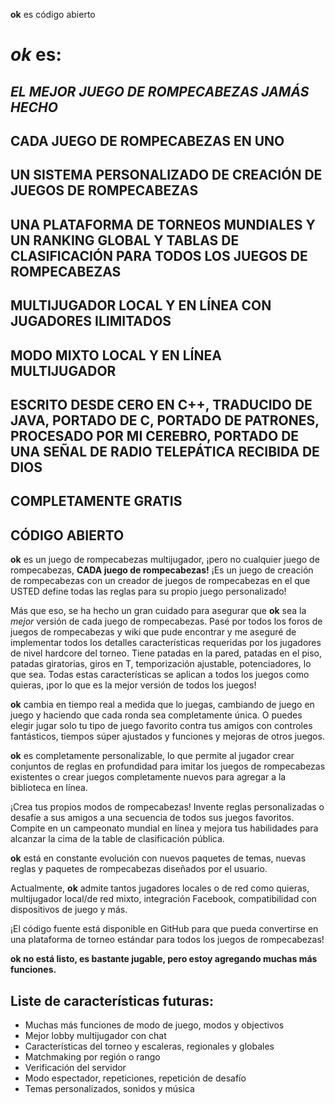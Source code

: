 **ok** es código abierto

# *ok* es:

## *EL MEJOR JUEGO DE ROMPECABEZAS JAMÁS HECHO*

## CADA JUEGO DE ROMPECABEZAS EN UNO

## UN SISTEMA PERSONALIZADO DE CREACIÓN DE JUEGOS DE ROMPECABEZAS

## UNA PLATAFORMA DE TORNEOS MUNDIALES Y UN RANKING GLOBAL Y TABLAS DE CLASIFICACIÓN PARA TODOS LOS JUEGOS DE ROMPECABEZAS

## MULTIJUGADOR LOCAL Y EN LÍNEA CON JUGADORES ILIMITADOS

## MODO MIXTO LOCAL Y EN LÍNEA MULTIJUGADOR

## ESCRITO DESDE CERO EN C++, TRADUCIDO DE JAVA, PORTADO DE C, PORTADO DE PATRONES, PROCESADO POR MI CEREBRO, PORTADO DE UNA SEÑAL DE RADIO TELEPÁTICA RECIBIDA DE DIOS

## COMPLETAMENTE GRATIS

## CÓDIGO ABIERTO

**ok** es un juego de rompecabezas multijugador, ¡pero no cualquier juego de rompecabezas, **CADA juego de rompecabezas!** ¡Es un juego de creación de rompecabezas con un creador de juegos de rompecabezas en el que USTED define todas las reglas para su propio juego personalizado!

Más que eso, se ha hecho un gran cuidado para asegurar que **ok** sea la *mejor* versión de cada juego de rompecabezas. Pasé por todos los foros de juegos de rompecabezas y wiki que pude encontrar y me aseguré de implementar todos los detalles características requeridas por los jugadores de nivel hardcore del torneo. Tiene patadas en la pared, patadas en el piso, patadas giratorias, giros en T, temporización ajustable, potenciadores, lo que sea. Todas estas características se aplican a todos los juegos como quieras, ¡por lo que es la mejor versión de todos los juegos!

**ok** cambia en tiempo real a medida que lo juegas, cambiando de juego en juego y haciendo que cada ronda sea completamente única. O puedes elegir jugar solo tu tipo de juego favorito contra tus amigos con controles fantásticos, tiempos súper ajustados y funciones y mejoras de otros juegos.

**ok** es completamente personalizable, lo que permite al jugador crear conjuntos de reglas en profundidad para imitar los juegos de rompecabezas existentes o crear juegos completamente nuevos para agregar a la biblioteca en línea.

¡Crea tus propios modos de rompecabezas! Invente reglas personalizadas o desafíe a sus amigos a una secuencia de todos sus juegos favoritos. Compite en un campeonato mundial en línea y mejora tus habilidades para alcanzar la cima de la table de clasificación pública.

**ok** está en constante evolución con nuevos paquetes de temas, nuevas reglas y paquetes de rompecabezas diseñados por el usuario.

Actualmente, **ok** admite tantos jugadores locales o de red como quieras, multijugador local/de red mixto, integración Facebook, compatibilidad con dispositivos de juego y más.

¡El código fuente está disponible en GitHub para que pueda convertirse en una plataforma de torneo estándar para todos los juegos de rompecabezas!

**ok no está listo, es bastante jugable, pero estoy agregando muchas más funciones.**

## Liste de características futuras:
* Muchas más funciones de modo de juego, modos y objectivos
* Mejor lobby multijugador con chat
* Características del torneo y escaleras, regionales y globales
* Matchmaking por región o rango
* Verificación del servidor
* Modo espectador, repeticiones, repetición de desafío
* Temas personalizados, sonidos y música
